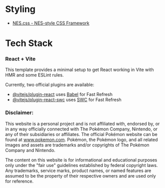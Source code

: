 # Styling 

- [NES.css - NES-style CSS Framework](https://nostalgic-css.github.io/NES.css/)





# Tech Stack

### React + Vite

This template provides a minimal setup to get React working in Vite with HMR and some ESLint rules.

Currently, two official plugins are available:

- [@vitejs/plugin-react](https://github.com/vitejs/vite-plugin-react/blob/main/packages/plugin-react/README.md) uses [Babel](https://babeljs.io/) for Fast Refresh
- [@vitejs/plugin-react-swc](https://github.com/vitejs/vite-plugin-react-swc) uses [SWC](https://swc.rs/) for Fast Refresh






### **Disclaimer:** 

This website is a personal project and is not affiliated with, endorsed by, or in any way officially connected with The Pokémon Company, Nintendo, or any of their subsidiaries or affiliates. The official Pokémon website can be found at www.pokemon.com. Pokémon, the Pokémon logo, and all related images and assets are trademarks and/or copyrights of The Pokémon Company and Nintendo.

The content on this website is for informational and educational purposes only under the "fair use" guidelines established by federal copyright laws. Any trademarks, service marks, product names, or named features are assumed to be the property of their respective owners and are used only for reference. 
